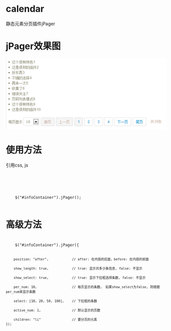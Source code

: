 # calendar #

静态元素分页插件jPager


# jPager效果图 #

![jPager效果图](images/jPager.jpg)


# 使用方法 #

引用css, js

<link rel="stylesheet" type="text/css" href="jPager/jPager.css"><br />

<script type="text/javascript" src="jPager/jquery-1.8.0.js"></script><br />

<script type="text/javascript" src="jPager/jquery.jPager.js"></script><br />


<code javascript>
	$("#infoContainer").jPager();

</code>


# 高级方法 #



<code javascript>
	$("#infoContainer").jPager({
	
		position: "after",            // after: 在内容的后面，before: 在内容的前面
		
		show_length: true,            // true: 显示共多少条信息, false: 不显示
		
		show_select: true,            // true: 显示下拉框选择条数, false: 不显示
		
		per_num: 10,                  // 每页显示的条数， 如果show_select为false, 则根据per_num来显示条数
		
		select: [10, 20, 50, 100],    // 下拉框的条数
		
		active_num: 1,                // 默认显示的页数
		
		children: "li"                // 要分页的元素
	});
</code>
